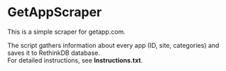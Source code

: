 # GetAppScraper
This is a simple scraper for getapp.com.  

The script gathers information about every app (ID, site, categories) and saves it to RethinkDB database.  
For detailed instructions, see **Instructions.txt**.
